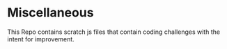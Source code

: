 # Miscellaneous

This Repo contains scratch js files that contain coding challenges with the intent for improvement. 